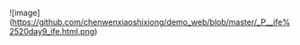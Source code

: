 ![image] (https://github.com/chenwenxiaoshixiong/demo_web/blob/master/_P__ife%2520day9_ife.html.png)
